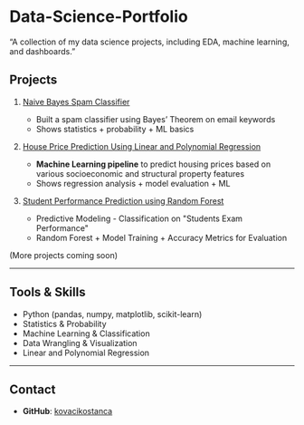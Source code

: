 # Data-Science-Portfolio
“A collection of my data science projects, including EDA, machine learning, and dashboards.”

## Projects

1. [Naive Bayes Spam Classifier](./naive-bayes-spam-classifier/README.md)  
   - Built a spam classifier using Bayes’ Theorem on email keywords  
   - Shows statistics + probability + ML basics

2. [House Price Prediction Using Linear and Polynomial Regression](./house-price-prediction/README.md)
   - **Machine Learning pipeline** to predict housing prices based on various socioeconomic and structural property features
   - Shows regression analysis + model evaluation + ML
  
3. [Student Performance Prediction using Random Forest](./Student_Performance_using_RandomForest/README.md)
   -  Predictive Modeling - Classification on "Students Exam Performance"
   -  Random Forest + Model Training + Accuracy Metrics for Evaluation  
  

(More projects coming soon)

---

## Tools & Skills  
- Python (pandas, numpy, matplotlib, scikit-learn)  
- Statistics & Probability  
- Machine Learning & Classification  
- Data Wrangling & Visualization
- Linear and Polynomial Regression  

---

## Contact  
- **GitHub**: [kovacikostanca](https://github.com/kovacikostanca)  
